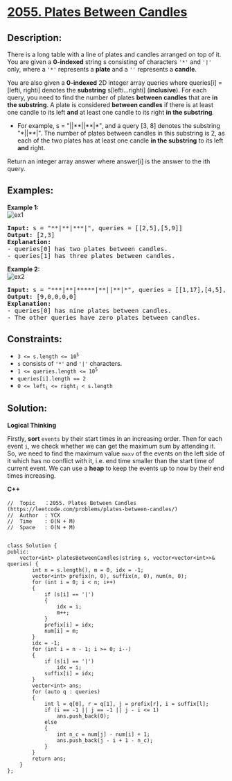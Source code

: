 # [2055. Plates Between Candles](https://leetcode.com/problems/plates-between-candles/)


## Description:

<p>There is a long table with a line of plates and candles arranged on top of it. You are given a <strong>0-indexed</strong> string s consisting of characters <code>'*'</code> and <code>'|'</code> only, where a <code>'*'</code> represents a <strong>plate</strong> and a <code>''</code> represents a <strong>candle</strong>.</p>
<p>You are also given a <strong>0-indexed</strong> 2D integer array queries where queries[i] = [lefti, righti] denotes the <strong>substring</strong> s[lefti...righti] (<strong>inclusive</strong>). For each query, you need to find the number of plates <strong>between candles</strong> that are <strong>in the substring</strong>. A plate is considered <strong>between candles</strong> if there is at least one candle to its left <strong>and</strong> at least one candle to its right <strong>in the substring</strong>.</p>
<ul>
    <li>For example, s = "||**||**|*", and a query [3, 8] denotes the substring "*||**|". The number of plates between candles in this substring is 2, as each of the two plates has at least one candle <strong>in the substring</strong> to its left <strong>and</strong> right.</li>
</ul>
<p>Return an integer array answer where answer[i] is the answer to the ith query.</p>


## Examples:

<strong>Example 1:</strong>
<br/>![ex1](https://assets.leetcode.com/uploads/2021/10/04/ex-1.png)</br>
<pre>
<strong>Input:</strong> s = "**|**|***|", queries = [[2,5],[5,9]]
<strong>Output:</strong> [2,3]
<strong>Explanation:</strong> 
- queries[0] has two plates between candles.
- queries[1] has three plates between candles.
</pre>

<strong>Example 2:</strong>
<br/>![ex2](https://assets.leetcode.com/uploads/2021/10/04/ex-2.png)</br>
<pre>
<strong>Input:</strong> s = "***|**|*****|**||**|*", queries = [[1,17],[4,5],[14,17],[5,11],[15,16]]
<strong>Output:</strong> [9,0,0,0,0]
<strong>Explanation:</strong>
- queries[0] has nine plates between candles.
- The other queries have zero plates between candles.
</pre>


## Constraints:

<ul>
  <li><code>3 &lt;= s.length &lt;= 10<sup>5</sup></code></li>
  <li><code>s</code> consists of <code>'*'</code> and <code>'|'</code> characters.</li>
  <li><code>1 &lt;= queries.length &lt;= 10<sup>5</sup></code></li>
  <li><code>queries[i].length == 2</code></li>
  <li><code>0 &lt;= left<sub>i</sub> &lt;= right<sub>i</sub> &lt; s.length</code></li>
</ul>


## Solution:

<strong>Logical Thinking</strong>
<p>Firstly, <strong>sort</strong> <code>events</code> by their start times in an increasing order. Then for each event <code>i</code>, we check whether we can get the maximum sum by attending it. So, we need to find the maximum value <code>maxv</code> of the events on the left side of it which has no conflict with it, i.e. end time smaller than the start time of current event. We can use a <strong>heap</strong> to keep the events up to now by their end times increasing.</p>

 
<strong>C++</strong>

```
//  Topic   ：2055. Plates Between Candles (https://leetcode.com/problems/plates-between-candles/)
//  Author  : YCX
//  Time    : O(N + M)
//  Space   : O(N + M)


class Solution {
public:
    vector<int> platesBetweenCandles(string s, vector<vector<int>>& queries) {
        int n = s.length(), m = 0, idx = -1;
        vector<int> prefix(n, 0), suffix(n, 0), num(n, 0);
        for (int i = 0; i < n; i++)
        {
            if (s[i] == '|')
            {
                idx = i;
                m++;
            }
            prefix[i] = idx;
            num[i] = m;
        }
        idx = -1;
        for (int i = n - 1; i >= 0; i--)
        {
            if (s[i] == '|')
                idx = i;
            suffix[i] = idx;
        }
        vector<int> ans;
        for (auto q : queries)
        {
            int l = q[0], r = q[1], j = prefix[r], i = suffix[l];
            if (i == -1 || j == -1 || j - i <= 1)
                ans.push_back(0);
            else
            {
                int n_c = num[j] - num[i] + 1;
                ans.push_back(j - i + 1 - n_c);
            }
        }
        return ans;
    }
};
```
